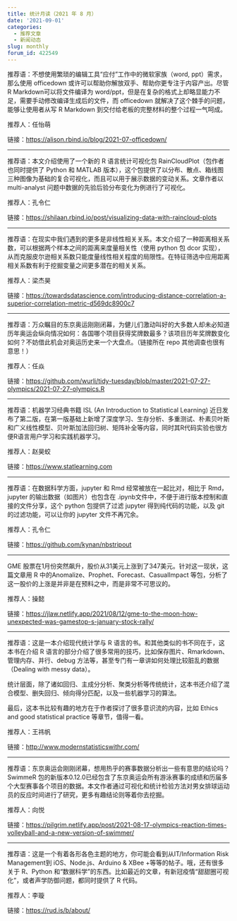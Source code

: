 ```yaml
---
title: 统计月读（2021 年 8 月）
date: '2021-09-01'
categories:
  - 推荐文章
  - 新闻动态
slug: monthly
forum_id: 422549
---
```


推荐语：不想使用繁琐的编辑工具“应付”工作中的微软家族（word, ppt）需求，那么使用 officedown 或许可以帮助你解放双手、帮助你更专注于内容产出。尽管 R Markdown可以将文件编译为 word/ppt，但是在复杂的格式上却略显能力不足，需要手动修改编译生成后的文件，而 officedown 就解决了这个棘手的问题，能够让使用者从写 R Markdown 到交付给老板的完整材料的整个过程一气呵成。

推荐人：任怡萌

链接：https://alison.rbind.io/blog/2021-07-officedown/

---

推荐语：本文介绍使用了一个新的 R 语言统计可视化包 RainCloudPlot（包作者也同时提供了 Python 和 MATLAB 版本），这个包提供了以分布、散点、箱线图三种图像为基础的复合可视化，而且可以用于展示数据的变动关系。文章作者以 multi-analyst 问题中数据的先验后验分布变化为例进行了可视化。

推荐人：孔令仁

链接：https://shilaan.rbind.io/post/visualizing-data-with-raincloud-plots

---

推荐语：在现实中我们遇到的更多是非线性相关关系。本文介绍了一种距离相关系数，可以根据两个样本之间的距离来度量相关性（使用 python 包 dcor 实现），从而克服皮尔逊相关系数只能度量线性相关程度的局限性。在特征筛选中应用距离相关系数有利于挖掘变量之间更多潜在的相关关系。

推荐人：梁杰昊

链接：https://towardsdatascience.com/introducing-distance-correlation-a-superior-correlation-metric-d569dc8900c7

---

推荐语：万众瞩目的东京奥运刚刚闭幕，为健儿们激动叫好的大多数人却未必知道历年奥运会纵向情况如何：各国哪个项目获得奖牌数最多？该项目历年奖牌数变化如何？不妨借此机会对奥运历史来一个大盘点。（链接所在 repo 其他调查也很有意思！）

推荐人：任焱

链接：https://github.com/wurli/tidy-tuesday/blob/master/2021-07-27-olympics/2021-07-27-olympics.R

---

推荐语：机器学习经典书籍 ISL (An Introduction to Statistical Learning) 近日发布了第二版，在第一版基础上新增了深度学习、生存分析、多重测试、朴素贝叶斯和广义线性模型、贝叶斯加法回归树、矩阵补全等内容，同时其R代码实验也很方便R语言用户学习和实践机器学习。

推荐人：赵昊蛟

链接：https://www.statlearning.com

---

推荐语：在数据科学方面，jupyter 和 Rmd 经常被放在一起比对，相比于 Rmd，jupyter 的输出数据（如图片）也包含在 .ipynb文件中，不便于进行版本控制和直接的文件分享，这个 python 包提供了过滤 jupyter 得到纯代码的功能，以及 git 的过滤功能，可以让你的 jupyter 文件不再冗余。

推荐人：孔令仁

链接：https://github.com/kynan/nbstripout

---

GME 股票在1月份突然飙升，股价从31美元上涨到了347美元。针对这一现状，这篇文章用 R 中的Anomalize、Prophet、Forecast、CasualImpact 等包，分析了这一股价的上涨是并非是在预料之中，而是非常不可思议的。

推荐人：操懿

链接：https://jlaw.netlify.app/2021/08/12/gme-to-the-moon-how-unexpected-was-gamestop-s-january-stock-rally/

---

推荐语：这是一本介绍现代统计学与 R 语言的书。和其他类似的书不同在于，这本书在介绍 R 语言的部分介绍了很多常用的技巧，比如保存图片、Rmarkdown、管理内存、并行、debug 方法等，甚至专门有一章讲如何处理比较脏乱的数据（Dealing with messy data）。

统计层面，除了诸如回归、主成分分析、聚类分析等传统统计，这本书还介绍了混合模型、删失回归、倾向得分匹配，以及一些机器学习的算法。

最后，这本书比较有趣的地方在于作者探讨了很多意识流的内容，比如 Ethics and good statistical practice 等章节，值得一看。

推荐人：王祎帆

链接：http://www.modernstatisticswithr.com/

---

推荐语：东京奥运会刚刚闭幕，想用热乎的赛事数据分析出一些有意思的结论吗？SwimmeR 包的新版本0.12.0已经包含了东京奥运会所有游泳赛事的成绩和历届多个大型赛事各个项目的数据。本文作者通过可视化和统计检验方法对男女排球运动员的反应时间进行了研究，更多有趣结论则等着你去挖掘。

推荐人：向悦

链接：https://pilgrim.netlify.app/post/2021-08-17-olympics-reaction-times-volleyball-and-a-new-version-of-swimmer/

---

推荐语：这是一个有着各形各色主题的地方，你可能会看到从IT/Information Risk Management到 iOS、Node.js、Arduino & XBee +等等的帖子。哦，还有很多关于 R、Python 和“数据科学”的东西。比如最近的文章，有新冠疫情“甜甜圈可视化”，或者声学防御问题，都同时提供了 R 代码。

推荐人：李璇

链接：https://rud.is/b/about/

